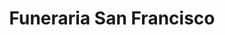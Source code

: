 ---
title: "Funeraria San Francisco"
url: /ciudad-satelite/funeraria-san-francisco/
shop: Bestattungen
---